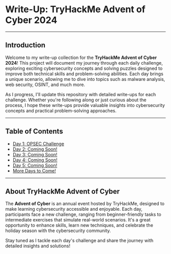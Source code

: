 # Write-Up: TryHackMe Advent of Cyber 2024

---

## Introduction

Welcome to my write-up collection for the **TryHackMe Advent of Cyber 2024**! This project will document my journey through each daily challenge, exploring exciting cybersecurity concepts and solving puzzles designed to improve both technical skills and problem-solving abilities. Each day brings a unique scenario, allowing me to dive into topics such as malware analysis, web security, OSINT, and much more.

As I progress, I'll update this repository with detailed write-ups for each challenge. Whether you're following along or just curious about the process, I hope these write-ups provide valuable insights into cybersecurity concepts and practical problem-solving approaches.

---

## Table of Contents

- [Day 1: OPSEC Challenge](day1.md)
- [Day 2: Coming Soon!](Day2.md)
- [Day 3: Coming Soon!](Day3.md)
- [Day 4: Coming Soon!](Day4.md)
- [Day 5: Coming Soon!](Day5.md)
- [More Days to Come!](#)

---

## About TryHackMe Advent of Cyber

The **Advent of Cyber** is an annual event hosted by TryHackMe, designed to make learning cybersecurity accessible and enjoyable. Each day, participants face a new challenge, ranging from beginner-friendly tasks to intermediate exercises that simulate real-world scenarios. It's a great opportunity to enhance skills, learn new techniques, and celebrate the holiday season with the cybersecurity community.

Stay tuned as I tackle each day's challenge and share the journey with detailed insights and solutions!
